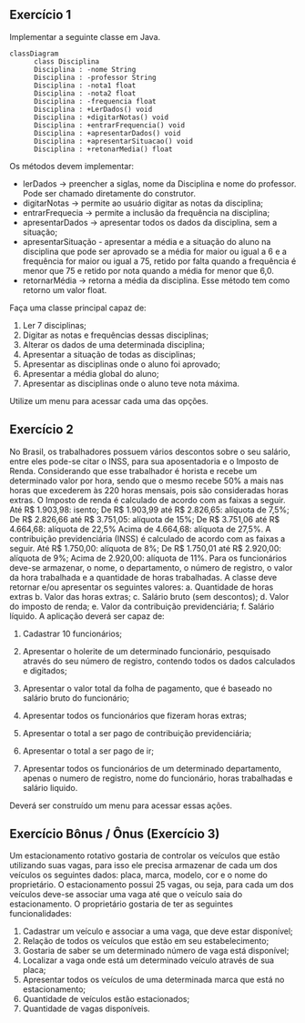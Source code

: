 ## Exercício 1

Implementar a seguinte classe em Java.

```mermaid
classDiagram
      class Disciplina
      Disciplina : -nome String
      Disciplina : -professor String
      Disciplina : -nota1 float
      Disciplina : -nota2 float
      Disciplina : -frequencia float
      Disciplina : +LerDados() void
      Disciplina : +digitarNotas() void
      Disciplina : +entrarFrequencia() void
      Disciplina : +apresentarDados() void
      Disciplina : +apresentarSituacao() void
      Disciplina : +retonarMedia() float
```
Os métodos devem implementar:

-   lerDados -> preencher a siglas, nome da Disciplina e nome do professor. Pode ser chamado diretamente do construtor.
-   digitarNotas -> permite ao usuário digitar as notas da disciplina;
-   entrarFrequecia -> permite a inclusão da frequência na disciplina;
-   apresentarDados -> apresentar todos os dados da disciplina, sem a situação;
-   apresentarSituação - apresentar a média e a situação do aluno na disciplina que pode ser aprovado se a média for maior ou igual a 6 e a frequência for maior ou igual a 75, retido por falta quando a frequência é menor que 75 e retido por nota quando a média for menor que 6,0.
-   retornarMédia -> retorna a média da disciplina. Esse método tem como retorno um valor float.

Faça uma classe principal capaz de:

1.  Ler 7 disciplinas;
2.  Digitar as notas e frequências dessas disciplinas;
3.  Alterar os dados de uma determinada disciplina;
4.  Apresentar a situação de todas as disciplinas;
5.  Apresentar as disciplinas onde o aluno foi aprovado;
6.  Apresentar a média global do aluno;
7.  Apresentar as disciplinas onde o aluno teve nota máxima.

Utilize um menu para acessar cada uma das opções.

## Exercício 2
No Brasil, os trabalhadores possuem vários descontos sobre o seu salário, entre eles pode-se citar o INSS, para sua aposentadoria e o Imposto de Renda. Considerando que esse trabalhador é horista e recebe um determinado valor por hora, sendo que o mesmo recebe 50% a mais nas horas que excederem às 220 horas mensais, pois são consideradas horas extras.
	O Imposto de renda é calculado de acordo com as faixas a seguir.
		Até R$ 1.903,98: isento;
		De R$ 1.903,99 até R$ 2.826,65: alíquota de 7,5%;
		De R$ 2.826,66 até R$ 3.751,05: alíquota de 15%;
		De R$ 3.751,06 até R$ 4.664,68: alíquota de 22,5%
		Acima de 4.664,68: alíquota de 27,5%.
	A contribuição previdenciária (INSS) é calculado de acordo com as faixas a seguir.
		Até R$ 1.750,00: alíquota de 8%;
		De R$ 1.750,01 até R$ 2.920,00: alíquota de 9%;
		Acima de 2.920,00: alíquota de 11%.
Para os funcionários deve-se armazenar, o nome, o departamento, o número de registro, o valor da hora trabalhada e a quantidade de horas trabalhadas.
A classe deve retornar e/ou apresentar os seguintes valores:
	a.  Quantidade de horas extras
	b.  Valor das horas extras;
	c.  Salário bruto (sem descontos);
	d.  Valor do imposto de renda;
	e.  Valor da contribuição previdenciária;
	f.  Salário líquido.
A aplicação deverá ser capaz de:

1.  Cadastrar 10 funcionários;

2.  Apresentar o holerite de um determinado funcionário, pesquisado através do seu número de registro, contendo todos os dados calculados e digitados;

3.  Apresentar o valor total da folha de pagamento, que é baseado no salário bruto do funcionário;

4.  Apresentar todos os funcionários que fizeram horas extras;

5.  Apresentar o total a ser pago de contribuição previdenciária;

6.  Apresentar o total a ser pago de ir;

7.  Apresentar todos os funcionários de um determinado departamento, apenas o numero de registro, nome do funcionário, horas trabalhadas e salário liquido.

Deverá ser construído um menu para acessar essas ações.

## Exercício Bônus / Ônus (Exercício 3)
Um estacionamento rotativo gostaria de controlar os veículos que estão utilizando suas vagas, para isso ele precisa armazenar de cada um dos veículos os seguintes dados: placa, marca, modelo, cor e o nome do proprietário. O estacionamento possui 25 vagas, ou seja, para cada um dos veículos deve-se associar uma vaga até que o veículo saia do estacionamento. O proprietário gostaria de ter as seguintes funcionalidades:

1.   Cadastrar um veículo e associar a uma vaga, que deve estar disponível;
2.   Relação de todos os veículos que estão em seu estabelecimento;
3.   Gostaria de saber se um determinado número de vaga está disponível;
4.   Localizar a vaga onde está um determinado veículo através de sua placa;
5.   Apresentar todos os veículos de uma determinada marca que está no estacionamento;
6.   Quantidade de veículos estão estacionados;
7.   Quantidade de vagas disponíveis.
